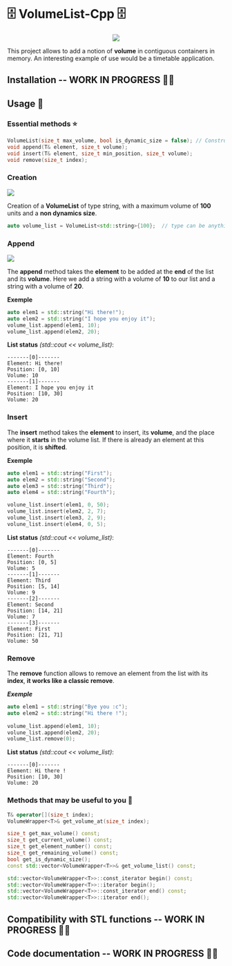 # 🗄 VolumeList-Cpp 🗄

<p align="center">
  <img src="https://user-images.githubusercontent.com/53370597/160875178-bfe364e0-2aa9-42e6-950d-c69c6b6ddc5f.png">
</p>


This project allows to add a notion of **volume** in contiguous containers in memory. 
An interesting example of use would be a timetable application.

## Installation -- WORK IN PROGRESS 👨‍💻


## Usage 📜

### Essential methods ⭐
```cc
VolumeList(size_t max_volume, bool is_dynamic_size = false); // Constructor
void append(T& element, size_t volume);
void insert(T& element, size_t min_position, size_t volume);
void remove(size_t index);
```

### Creation
<p>
  <img src="https://user-images.githubusercontent.com/53370597/160877316-bbba1936-3a2e-4535-99af-57e182ce8208.png">
</p>

Creation of a **VolumeList** of type string, with a maximum volume of **100** units and a **non dynamics size**.

```cc
auto volume_list = VolumeList<std::string>{100};  // type can be anything.
```

### Append
<p>
  <img src="https://user-images.githubusercontent.com/53370597/160878965-1b578a5c-3ba0-4bd5-ba7f-be69105b14f6.png">
</p>

The **append** method takes the **element** to be added at the **end** of the list and its **volume**.
Here we add a string with a volume of **10** to our list and a string with a volume of **20**.

**Exemple**
```cc
auto elem1 = std::string("Hi there!");
auto elem2 = std::string("I hope you enjoy it");
volume_list.append(elem1, 10);
volume_list.append(elem2, 20);
```

**List status** *(std::cout << volume_list)*:

```
-------[0]-------
Element: Hi there!
Position: [0, 10]
Volume: 10
-------[1]-------
Element: I hope you enjoy it
Position: [10, 30]
Volume: 20
```

### Insert
The **insert** method takes the **element** to insert, its **volume**, and the place where it **starts** in the volume list.
If there is already an element at this position, it is **shifted**.

**Exemple**
```cc
auto elem1 = std::string("First");
auto elem2 = std::string("Second");
auto elem3 = std::string("Third");
auto elem4 = std::string("Fourth");

volune_list.insert(elem1, 0, 50);
volume_list.insert(elem2, 2, 7);
volume_list.insert(elem3, 2, 9);
volune_list.insert(elem4, 0, 5);
```

**List status** *(std::cout << volume_list)*:
```
-------[0]-------
Element: Fourth
Position: [0, 5]
Volume: 5
-------[1]-------
Element: Third
Position: [5, 14]
Volume: 9
-------[2]-------
Element: Second
Position: [14, 21]
Volume: 7
-------[3]-------
Element: First
Position: [21, 71]
Volume: 50
```

### Remove
The **remove** function allows to remove an element from the list with its **index**, **it works like a classic remove**.

***Exemple***
```cc
auto elem1 = std::string("Bye you :c");
auto elem2 = std::string("Hi there !");
    
volume_list.append(elem1, 10);
volune_list.append(elem2, 20);
volume_list.remove(0);
```

**List status** *(std::cout << volume_list)*:
```
-------[0]-------
Element: Hi there !
Position: [10, 30]
Volume: 20
```

### Methods that may be useful to you 🌟

```cc
T& operator[](size_t index);
VolumeWrapper<T>& get_volume_at(size_t index);

size_t get_max_volume() const;
size_t get_current_volume() const;
size_t get_element_number() const;
size_t get_remaining_volume() const;
bool get_is_dynamic_size();
const std::vector<VolumeWrapper<T>>& get_volume_list() const;

std::vector<VolumeWrapper<T>>::const_iterator begin() const;
std::vector<VolumeWrapper<T>>::iterator begin();
std::vector<VolumeWrapper<T>>::const_iterator end() const;
std::vector<VolumeWrapper<T>>::iterator end();
```

## Compatibility with STL functions -- WORK IN PROGRESS 👨‍💻
## Code documentation -- WORK IN PROGRESS 👨‍💻
